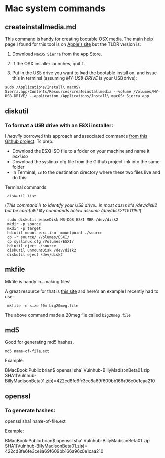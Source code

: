# Mac system commands

createinstallmedia.md
--------
This command is handy for creating bootable OSX media.  The main help page I found for this tool is on [Apple's site](https://support.apple.com/en-us/HT201372) but the TLDR version is:

1. Download `MacOS Sierra` from the App Store.

2. If the OSX installer launches, quit it.

3. Put in the USB drive you want to load the bootable install on, and issue this in terminal (assuming *MY-USB-DRIVE* is your USB drive):

`sudo /Applications/Install\ macOS\ Sierra.app/Contents/Resources/createinstallmedia --volume /Volumes/MY-USB-DRIVE/ --application /Applications/Install\ macOS\ Sierra.app`

diskutil
--------
### To format a USB drive with an ESXi installer:
I *heavily* borrowed this approach and associated commands [from this Github project](https://github.com/cbednarski/vmware-usb-osx/).  To prep:

* Download the ESXi ISO file to a folder on your machine and name it *esxi.iso*
* Download the syslinux.cfg file from the Github project link into the same folder
* In Terminal, `cd` to the destination directory where these two files live and do this:

Terminal commands:

     diskutil list

(*This command is to identify your USB drive...in most cases it's /dev/disk2 but be careful!!!  My commands below assume /dev/disk2!!11!111!!!!*)

     sudo diskutil eraseDisk MS-DOS ESXI MBR /dev/disk2
     mkdir -p source
     mkdir -p target
     hdiutil mount esxi.iso -mountpoint ./source
     cp -r source/ /Volumes/ESXI/
     cp syslinux.cfg /Volumes/ESXI/
     hdiutil eject ./source
     diskutil unmountDisk /dev/disk2
     diskutil eject /dev/disk2

mkfile
-----
Mkfile is handy in...making files!

A great resource for that is [this site](http://osxdaily.com/2013/05/31/create-large-file-mac-os-x/) and here's an example I recently had to use:

     mkfile -n size 20m big20meg.file

The above command made a 20meg file called `big20meg.file`

md5
--------
Good for generating md5 hashes.

    md5 name-of-file.ext

Example:

   BMacBook:Public brian$ openssl sha1 Vulnhub-BillyMadisonBeta01.zip
   SHA1(Vulnhub-BillyMadisonBeta01.zip)=422cd8fe6fe3ce8a69f609bb166a96c0e1caa210

openssl
--------
### To generate hashes:

   openssl sha1 name-of-file.ext

Example:

   BMacBook:Public brian$ openssl sha1 Vulnhub-BillyMadisonBeta01.zip
   SHA1(Vulnhub-BillyMadisonBeta01.zip)= 422cd8fe6fe3ce8a69f609bb166a96c0e1caa210
